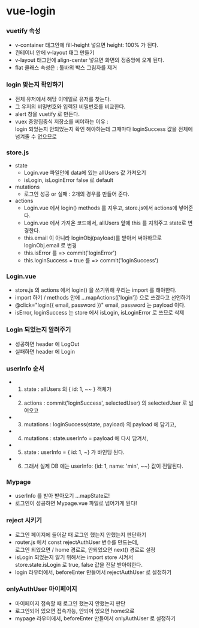 # vue-login

### vuetify 속성
* v-container 태그안에 fill-height 넣으면 height: 100% 가 된다.
* 컨테이너 안에 v-layout 태그 만들기
* v-layout 태그안에 align-center 넣으면 화면의 정중앙에 오게 된다.
* flat 클래스 속성은 : 툴바의 박스 그림자를 제거

### login 맞는지 확인하기
* 전체 유저에서 해당 이메일로 유저를 찾는다.
* 그 유저의 비밀번호와 입력된 비밀번호를 비교한다.
* alert 창을 vuetify 로 만든다.
* vuex 중앙집중식 저장소를 써야하는 이유 : <br>
  login 되었는지 안되었는지 확인 해야하는데 그때마다 loginSuccess 값을 전체에 넘겨줄 수 없으므로

### store.js
* state 
  - Login.vue 파일안에 data에 있는 allUsers 값 가져오기
  - isLogin, isLoginError false 로 default 
* mutations
  - 로그인 성공 or 실패 : 2개의 경우를 만들어 준다.
* actions 
  - Login.vue 에서 login() methods 를 지우고, store.js에서 actions에 넣어준다.
  - Login.vue 에서 가져온 코드에서, allUsers 앞에 this 를 지워주고 state로 변경한다.
  - this.email 이 아니라 loginObj(payload)를 받아서 써야하므로 loginObj.email 로 변경
  - this.isError 를 => commit('loginError')
  - this.loginSuccess = true 를 => commit('loginSuccess')

### Login.vue
  - store.js 의 actions 에서 login() 을 쓰기위해 우리는 import 를 해야한다.
  - import 하기 / methods 안에 ...mapActions(['login']) 으로 쓰겠다고 선언하기
  - @click="login({ email, password })"  email, password 는 payload 이다.
  - isError, loginSuccess 는 store 에서 isLogin, isLoginError 로 쓰므로 삭제

### Login 되었는지 알려주기
 - 성공하면 header 에 LogOut
 - 실패하면 header 에 Login

### userInfo 순서
 - 1. state : allUsers 의 { id: 1, ~~ } 객체가
 - 2. actions : commit('loginSuccess', selectedUser) 의 selectedUser 로 넘어오고
 - 3. mutations : loginSuccess(state, payload) 의 payload 에 담기고,
 - 4. mutations : state.userInfo = payload 에 다시 담겨서,
 - 5. state : userInfo = { id: 1, ~} 가 바인딩 된다.
 - 6. 그래서 실제 DB 에는 userInfo: {id: 1, name: 'min', ~~} 값이 전달된다.
  

### Mypage
 -  userInfo 를 받아 받아오기 ...mapState로!
 - 로그인이 성공하면 Mypage.vue 파일로 넘어가게 된다!


### reject 시키기
 - 로그인 페이지에 들어갈 때 로그인 했는지 안했는지 판단하기
 - router.js 에서 const rejectAuthUser 변수를 만드는데, <br>
   로그인 되었으면 / home 경로로, 안되었으면 next() 경로로 설정
 - isLogin 되었는지 알기 위해서는 import store 시켜서 <br>
  store.state.isLogin 로 true, false 값을 전달 받아야한다.
 - login 라우터에서, beforeEnter 만들어서 rejectAuthUser 로 설정하기

### onlyAuthUser 마이페이지
 - 마이페이지 접속할 때 로그인 했는지 안했는지 판단
 - 로그인되어 있으면 접속가능, 안되어 있으면 home으로
 - mypage 라우터에서, beforeEnter 만들어서 onlyAuthUser 로 설정하기

